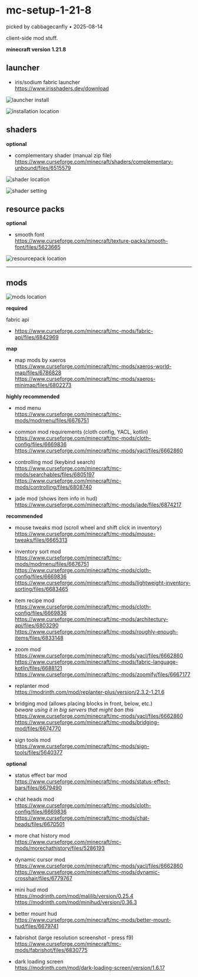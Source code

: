 # mc-setup-1-21-8

picked by cabbagecanfly • 2025-08-14

client-side mod stuff.

**minecraft version 1.21.8**

## launcher

- iris/sodium fabric launcher  
https://www.irisshaders.dev/download  

![launcher install](_images/1-launcher.png)

![installation location](_images/2-installation.png)

## shaders

**optional**

- complementary shader (manual zip file)  
https://www.curseforge.com/minecraft/shaders/complementary-unbound/files/6515579  

![shader location](_images/3-shaders.png)

![shader setting](_images/6-shaders-setting.png)

## resource packs

**optional**

- smooth font  
https://www.curseforge.com/minecraft/texture-packs/smooth-font/files/5623665  

![resourcepack location](_images/4-resourcepack.png)

---

## mods

![mods location](_images/5-mods.png)

**required**

fabric api
- https://www.curseforge.com/minecraft/mc-mods/fabric-api/files/6842969    

**map**

- map mods by xaeros  
https://www.curseforge.com/minecraft/mc-mods/xaeros-world-map/files/6786828  
https://www.curseforge.com/minecraft/mc-mods/xaeros-minimap/files/6802273  

**highly recommended**

- mod menu  
https://www.curseforge.com/minecraft/mc-mods/modmenu/files/6676751  

- common mod requirements (cloth config, YACL, kotlin)  
https://www.curseforge.com/minecraft/mc-mods/cloth-config/files/6669836  
https://www.curseforge.com/minecraft/mc-mods/yacl/files/6662860  

- controlling mod (keybind search)  
https://www.curseforge.com/minecraft/mc-mods/searchables/files/6805197  
https://www.curseforge.com/minecraft/mc-mods/controlling/files/6808740  

- jade mod (shows item info in hud)  
https://www.curseforge.com/minecraft/mc-mods/jade/files/6874217  


**recommended**

- mouse tweaks mod (scroll wheel and shift click in inventory)  
https://www.curseforge.com/minecraft/mc-mods/mouse-tweaks/files/6665313  

- inventory sort mod  
https://www.curseforge.com/minecraft/mc-mods/modmenu/files/6676751  
https://www.curseforge.com/minecraft/mc-mods/cloth-config/files/6669836  
https://www.curseforge.com/minecraft/mc-mods/lightweight-inventory-sorting/files/6683465  

- item recipe mod  
https://www.curseforge.com/minecraft/mc-mods/cloth-config/files/6669836  
https://www.curseforge.com/minecraft/mc-mods/architectury-api/files/6803290  
https://www.curseforge.com/minecraft/mc-mods/roughly-enough-items/files/6833148  

- zoom mod  
https://www.curseforge.com/minecraft/mc-mods/yacl/files/6662860  
https://www.curseforge.com/minecraft/mc-mods/fabric-language-kotlin/files/6688121  
https://www.curseforge.com/minecraft/mc-mods/zoomify/files/6667177  

- replanter mod  
https://modrinth.com/mod/replanter-plus/version/2.3.2-1.21.6  

- bridging mod (allows placing blocks in front, below, etc.)  
*beware using it in big servers that might ban this*  
https://www.curseforge.com/minecraft/mc-mods/yacl/files/6662860  
https://www.curseforge.com/minecraft/mc-mods/bridging-mod/files/6674770  

- sign tools mod  
https://www.curseforge.com/minecraft/mc-mods/sign-tools/files/5640377  

**optional**

- status effect bar mod  
https://www.curseforge.com/minecraft/mc-mods/status-effect-bars/files/6679490  

- chat heads mod  
https://www.curseforge.com/minecraft/mc-mods/cloth-config/files/6669836  
https://www.curseforge.com/minecraft/mc-mods/chat-heads/files/6670501  

- more chat history mod  
https://www.curseforge.com/minecraft/mc-mods/morechathistory/files/5286193  

- dynamic cursor mod  
https://www.curseforge.com/minecraft/mc-mods/yacl/files/6662860  
https://www.curseforge.com/minecraft/mc-mods/dynamic-crosshair/files/6779767  

- mini hud mod  
https://modrinth.com/mod/malilib/version/0.25.4  
https://modrinth.com/mod/minihud/version/0.36.3  

- better mount hud  
https://www.curseforge.com/minecraft/mc-mods/better-mount-hud/files/6679741  

- fabrishot (large resolution screenshot - press f9)  
https://www.curseforge.com/minecraft/mc-mods/fabrishot/files/6830775  

- dark loading screen  
https://modrinth.com/mod/dark-loading-screen/version/1.6.17  
